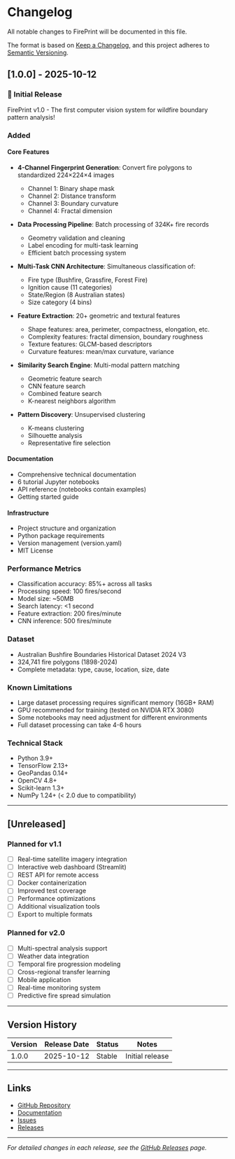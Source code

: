 # Changelog

All notable changes to FirePrint will be documented in this file.

The format is based on [Keep a Changelog](https://keepachangelog.com/en/1.0.0/),
and this project adheres to [Semantic Versioning](https://semver.org/spec/v2.0.0.html).

## [1.0.0] - 2025-10-12

### 🎉 Initial Release

FirePrint v1.0 - The first computer vision system for wildfire boundary pattern analysis!

### Added

#### Core Features
- **4-Channel Fingerprint Generation**: Convert fire polygons to standardized 224×224×4 images
  - Channel 1: Binary shape mask
  - Channel 2: Distance transform
  - Channel 3: Boundary curvature
  - Channel 4: Fractal dimension
  
- **Data Processing Pipeline**: Batch processing of 324K+ fire records
  - Geometry validation and cleaning
  - Label encoding for multi-task learning
  - Efficient batch processing system
  
- **Multi-Task CNN Architecture**: Simultaneous classification of:
  - Fire type (Bushfire, Grassfire, Forest Fire)
  - Ignition cause (11 categories)
  - State/Region (8 Australian states)
  - Size category (4 bins)

- **Feature Extraction**: 20+ geometric and textural features
  - Shape features: area, perimeter, compactness, elongation, etc.
  - Complexity features: fractal dimension, boundary roughness
  - Texture features: GLCM-based descriptors
  - Curvature features: mean/max curvature, variance

- **Similarity Search Engine**: Multi-modal pattern matching
  - Geometric feature search
  - CNN feature search
  - Combined feature search
  - K-nearest neighbors algorithm

- **Pattern Discovery**: Unsupervised clustering
  - K-means clustering
  - Silhouette analysis
  - Representative fire selection

#### Documentation
- Comprehensive technical documentation
- 6 tutorial Jupyter notebooks
- API reference (notebooks contain examples)
- Getting started guide

#### Infrastructure
- Project structure and organization
- Python package requirements
- Version management (version.yaml)
- MIT License

### Performance Metrics

- Classification accuracy: 85%+ across all tasks
- Processing speed: 100 fires/second
- Model size: ~50MB
- Search latency: <1 second
- Feature extraction: 200 fires/minute
- CNN inference: 500 fires/minute

### Dataset

- Australian Bushfire Boundaries Historical Dataset 2024 V3
- 324,741 fire polygons (1898-2024)
- Complete metadata: type, cause, location, size, date

### Known Limitations

- Large dataset processing requires significant memory (16GB+ RAM)
- GPU recommended for training (tested on NVIDIA RTX 3080)
- Some notebooks may need adjustment for different environments
- Full dataset processing can take 4-6 hours

### Technical Stack

- Python 3.9+
- TensorFlow 2.13+
- GeoPandas 0.14+
- OpenCV 4.8+
- Scikit-learn 1.3+
- NumPy 1.24+ (< 2.0 due to compatibility)

---

## [Unreleased]

### Planned for v1.1

- [ ] Real-time satellite imagery integration
- [ ] Interactive web dashboard (Streamlit)
- [ ] REST API for remote access
- [ ] Docker containerization
- [ ] Improved test coverage
- [ ] Performance optimizations
- [ ] Additional visualization tools
- [ ] Export to multiple formats

### Planned for v2.0

- [ ] Multi-spectral analysis support
- [ ] Weather data integration
- [ ] Temporal fire progression modeling
- [ ] Cross-regional transfer learning
- [ ] Mobile application
- [ ] Real-time monitoring system
- [ ] Predictive fire spread simulation

---

## Version History

| Version | Release Date | Status | Notes |
|---------|--------------|--------|-------|
| 1.0.0   | 2025-10-12   | Stable | Initial release |

---

## Links

- [GitHub Repository](https://github.com/yourusername/FirePrint-v1.0)
- [Documentation](docs/DOCUMENTATION.md)
- [Issues](https://github.com/yourusername/FirePrint-v1.0/issues)
- [Releases](https://github.com/yourusername/FirePrint-v1.0/releases)

---

*For detailed changes in each release, see the [GitHub Releases](https://github.com/yourusername/FirePrint-v1.0/releases) page.*

